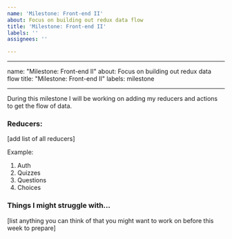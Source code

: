 ```yaml
---
name: 'Milestone: Front-end II'
about: Focus on building out redux data flow
title: 'Milestone: Front-end II'
labels: ''
assignees: ''

---
```


---

name: "Milestone: Front-end II"
about: Focus on building out redux data flow
title: "Milestone: Front-end II"
labels: milestone

---

During this milestone I will be working on adding my reducers and actions to get the flow of data.

###  Reducers:
[add list of all reducers]

Example:
1. Auth
2. Quizzes
3. Questions
4. Choices


### Things I might struggle with...
[list anything you can think of that you might want to work on before this week to prepare]
